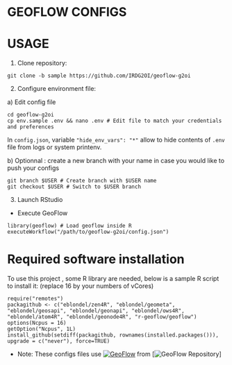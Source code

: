 # GEOFLOW CONFIGS

# USAGE

1) Clone repository:
```
git clone -b sample https://github.com/IRDG2OI/geoflow-g2oi
```

2) Configure environment file:

  a) Edit config file

```
cd geoflow-g2oi
cp env.sample .env && nano .env # Edit file to match your credentials and preferences
```
In `config.json`, variable `"hide_env_vars": "*"` allow to hide contents of `.env` file from logs or system printenv.

  b) Optionnal : create a new branch with your name in case you would like to push your configs

```
git branch $USER # Create branch with $USER name
git checkout $USER # Switch to $USER branch
```

3) Launch RStudio

- Execute GeoFlow
```
library(geoflow) # Load geoflow inside R
executeWorkflow("/path/to/geoflow-g2oi/config.json")
```



# Required software installation

To use this project , some R library are needed, below is a sample R script to install it:
(replace 16 by your numbers of vCores)

```
require("remotes")
packagithub <- c("eblondel/zen4R", "eblondel/geometa", "eblondel/geosapi", "eblondel/geonapi", "eblondel/ows4R", "eblondel/atom4R", "eblondel/geonode4R", "r-geoflow/geoflow")
options(Ncpus = 16)
getOption("Ncpus", 1L)
install_github(setdiff(packagithub, rownames(installed.packages())), upgrade = c("never"), force=TRUE)
```

* Note:
These configs files use [![GeoFlow](https://zenodo.org/badge/DOI//10.5281/zenodo.3138920.svg)](https://doi.org//10.5281/zenodo.3138920) from [![GeoFlow Repository](https://github.com/eblondel/geoflow)]
